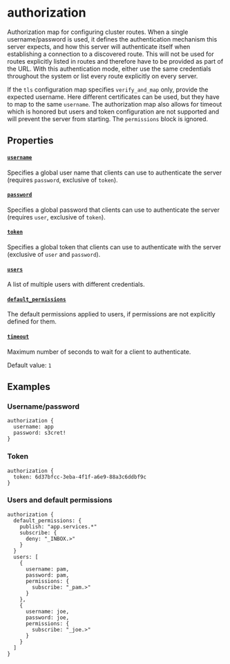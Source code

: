 # authorization

Authorization map for configuring cluster routes. When a single username/password is used, it defines the authentication mechanism
this server expects, and how this server will authenticate itself when establishing a connection to a discovered route. This will
not be used for routes explicitly listed in routes and therefore have to be provided as part of the URL. With this authentication
mode, either use the same credentials throughout the system or list every route explicitly on every server.

If the `tls` configuration map specifies `verify_and_map` only, provide the expected username. Here different certificates can be
used, but they have to map to the same `username`. The authorization map also allows for timeout which is honored but users and
token configuration are not supported and will prevent the server from starting. The `permissions` block is ignored.

## Properties

#### [`username`](username/README.md)

Specifies a global user name that clients can use to authenticate
the server (requires `password`, exclusive of `token`).

#### [`password`](password/README.md)

Specifies a global password that clients can use to authenticate
the server (requires `user`, exclusive of `token`).

#### [`token`](token/README.md)

Specifies a global token that clients can use to authenticate with
the server (exclusive of `user` and `password`).

#### [`users`](users/README.md)

A list of multiple users with different credentials.

#### [`default_permissions`](default_permissions/README.md)

The default permissions applied to users, if permissions are
not explicitly defined for them.

#### [`timeout`](timeout/README.md)

Maximum number of seconds to wait for a client to authenticate.

Default value: `1`

## Examples

### Username/password
```
authorization {
  username: app
  password: s3cret!
}

```
### Token
```
authorization {
  token: 6d37bfcc-3eba-4f1f-a6e9-88a3c6ddbf9c
}

```
### Users and default permissions
```
authorization {
  default_permissions: {
    publish: "app.services.*"
    subscribe: {
      deny: "_INBOX.>"
    }
  }
  users: [
    {
      username: pam,
      password: pam,
      permissions: {
        subscribe: "_pam.>"
      }
    },
    {
      username: joe,
      password: joe,
      permissions: {
        subscribe: "_joe.>"
      }
    }
  ]
}

```

